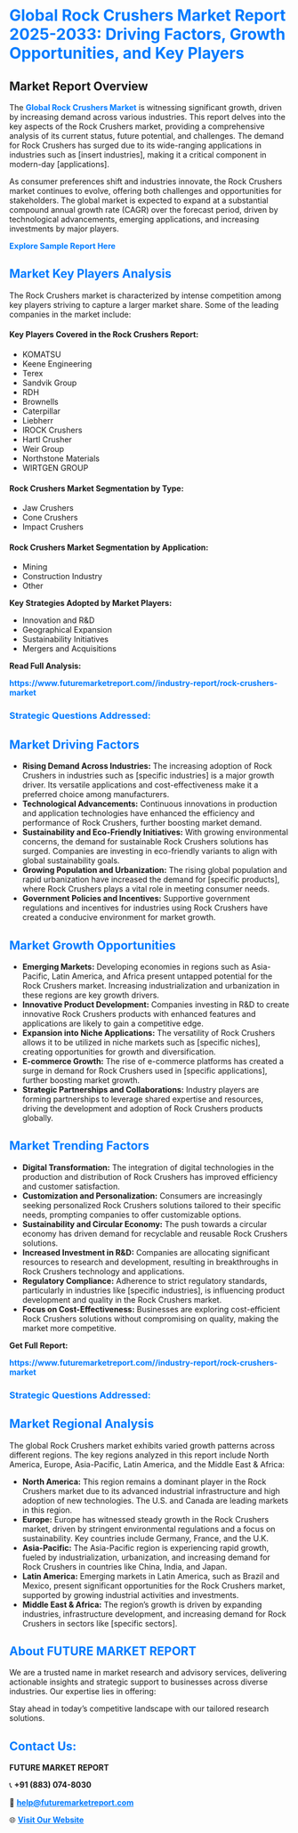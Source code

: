 <h1 style="color: #007BFF;">Global Rock Crushers Market Report 2025-2033: Driving Factors, Growth Opportunities, and Key Players</h1>

<section id="overview">
<h2>Market Report Overview</h2>
<p>The <a href="https://www.futuremarketreport.com//industry-report/rock-crushers-market" style="color: #007BFF; text-decoration: none;"><strong>Global Rock Crushers Market</strong></a> is witnessing significant growth, driven by increasing demand across various industries. This report delves into the key aspects of the Rock Crushers market, providing a comprehensive analysis of its current status, future potential, and challenges. The demand for Rock Crushers has surged due to its wide-ranging applications in industries such as [insert industries], making it a critical component in modern-day [applications].</p>
<p>As consumer preferences shift and industries innovate, the Rock Crushers market continues to evolve, offering both challenges and opportunities for stakeholders. The global market is expected to expand at a substantial compound annual growth rate (CAGR) over the forecast period, driven by technological advancements, emerging applications, and increasing investments by major players.</p>
</section>

<section id="overview">
<p><a href="https://www.futuremarketreport.com//request-sample/reportId=60262" style="color: #007BFF; text-decoration: none;"><strong>Explore Sample Report Here</strong></a></p>
</section>

<section id="key-players">
<h2 style="color: #007BFF;">Market Key Players Analysis</h2>
<p>The Rock Crushers market is characterized by intense competition among key players striving to capture a larger market share. Some of the leading companies in the market include:</p>
<h4>Key Players Covered in the Rock Crushers Report:</h4>
<ul><li>KOMATSU</li><li>Keene Engineering</li><li>Terex</li><li>Sandvik Group</li><li>RDH</li><li>Brownells</li><li>Caterpillar</li><li>Liebherr</li><li>IROCK Crushers</li><li>Hartl Crusher</li><li>Weir Group</li><li>Northstone Materials</li><li>WIRTGEN GROUP</li></ul>
<h4>Rock Crushers Market Segmentation by Type:</h4>
<ul><li>Jaw Crushers</li><li>Cone Crushers</li><li>Impact Crushers</li></ul>

<h4>Rock Crushers Market Segmentation by Application:</h4>
<ul><li>Mining</li><li>Construction Industry</li><li>Other</li></ul>
<p><strong>Key Strategies Adopted by Market Players:</strong></p>
<ul>
<li>Innovation and R&D</li>
<li>Geographical Expansion</li>
<li>Sustainability Initiatives</li>
<li>Mergers and Acquisitions</li>
</ul>
</section>

<section>
<p><strong>Read Full Analysis: </strong></p><a href="https://www.futuremarketreport.com//industry-report/rock-crushers-market" style="color: #007BFF; text-decoration: none;"><strong>https://www.futuremarketreport.com//industry-report/rock-crushers-market</strong></a>
<h3 style="color: #007BFF;">Strategic Questions Addressed:</h3>
</section>

<section id="driving-factors">
<h2 style="color: #007BFF;">Market Driving Factors</h2>
<ul>
<li><strong>Rising Demand Across Industries:</strong> The increasing adoption of Rock Crushers in industries such as [specific industries] is a major growth driver. Its versatile applications and cost-effectiveness make it a preferred choice among manufacturers.</li>
<li><strong>Technological Advancements:</strong> Continuous innovations in production and application technologies have enhanced the efficiency and performance of Rock Crushers, further boosting market demand.</li>
<li><strong>Sustainability and Eco-Friendly Initiatives:</strong> With growing environmental concerns, the demand for sustainable Rock Crushers solutions has surged. Companies are investing in eco-friendly variants to align with global sustainability goals.</li>
<li><strong>Growing Population and Urbanization:</strong> The rising global population and rapid urbanization have increased the demand for [specific products], where Rock Crushers plays a vital role in meeting consumer needs.</li>
<li><strong>Government Policies and Incentives:</strong> Supportive government regulations and incentives for industries using Rock Crushers have created a conducive environment for market growth.</li>
</ul>
</section>

<section id="growth-opportunities">
<h2 style="color: #007BFF;">Market Growth Opportunities</h2>
<ul>
<li><strong>Emerging Markets:</strong> Developing economies in regions such as Asia-Pacific, Latin America, and Africa present untapped potential for the Rock Crushers market. Increasing industrialization and urbanization in these regions are key growth drivers.</li>
<li><strong>Innovative Product Development:</strong> Companies investing in R&D to create innovative Rock Crushers products with enhanced features and applications are likely to gain a competitive edge.</li>
<li><strong>Expansion into Niche Applications:</strong> The versatility of Rock Crushers allows it to be utilized in niche markets such as [specific niches], creating opportunities for growth and diversification.</li>
<li><strong>E-commerce Growth:</strong> The rise of e-commerce platforms has created a surge in demand for Rock Crushers used in [specific applications], further boosting market growth.</li>
<li><strong>Strategic Partnerships and Collaborations:</strong> Industry players are forming partnerships to leverage shared expertise and resources, driving the development and adoption of Rock Crushers products globally.</li>
</ul>
</section>

<section id="trending-factors">
<h2 style="color: #007BFF;">Market Trending Factors</h2>
<ul>
<li><strong>Digital Transformation:</strong> The integration of digital technologies in the production and distribution of Rock Crushers has improved efficiency and customer satisfaction.</li>
<li><strong>Customization and Personalization:</strong> Consumers are increasingly seeking personalized Rock Crushers solutions tailored to their specific needs, prompting companies to offer customizable options.</li>
<li><strong>Sustainability and Circular Economy:</strong> The push towards a circular economy has driven demand for recyclable and reusable Rock Crushers solutions.</li>
<li><strong>Increased Investment in R&D:</strong> Companies are allocating significant resources to research and development, resulting in breakthroughs in Rock Crushers technology and applications.</li>
<li><strong>Regulatory Compliance:</strong> Adherence to strict regulatory standards, particularly in industries like [specific industries], is influencing product development and quality in the Rock Crushers market.</li>
<li><strong>Focus on Cost-Effectiveness:</strong> Businesses are exploring cost-efficient Rock Crushers solutions without compromising on quality, making the market more competitive.</li>
</ul>
</section>

<section>
<p><strong>Get Full Report: </strong></p><a href="https://www.futuremarketreport.com//industry-report/rock-crushers-market" style="color: #007BFF; text-decoration: none;"><strong>https://www.futuremarketreport.com//industry-report/rock-crushers-market</strong></a>
<h3 style="color: #007BFF;">Strategic Questions Addressed:</h3>
</section>


<section id="regional-analysis">
<h2 style="color: #007BFF;">Market Regional Analysis</h2>
<p>The global Rock Crushers market exhibits varied growth patterns across different regions. The key regions analyzed in this report include North America, Europe, Asia-Pacific, Latin America, and the Middle East & Africa:</p>
<ul>
<li><strong>North America:</strong> This region remains a dominant player in the Rock Crushers market due to its advanced industrial infrastructure and high adoption of new technologies. The U.S. and Canada are leading markets in this region.</li>
<li><strong>Europe:</strong> Europe has witnessed steady growth in the Rock Crushers market, driven by stringent environmental regulations and a focus on sustainability. Key countries include Germany, France, and the U.K.</li>
<li><strong>Asia-Pacific:</strong> The Asia-Pacific region is experiencing rapid growth, fueled by industrialization, urbanization, and increasing demand for Rock Crushers in countries like China, India, and Japan.</li>
<li><strong>Latin America:</strong> Emerging markets in Latin America, such as Brazil and Mexico, present significant opportunities for the Rock Crushers market, supported by growing industrial activities and investments.</li>
<li><strong>Middle East & Africa:</strong> The region’s growth is driven by expanding industries, infrastructure development, and increasing demand for Rock Crushers in sectors like [specific sectors].</li>
</ul>
</section>

<footer>
<h2 style="color: #007BFF;">About FUTURE MARKET REPORT</h2>
<p>We are a trusted name in market research and advisory services, delivering actionable insights and strategic support to businesses across diverse industries. Our expertise lies in offering:</p>

<p>Stay ahead in today’s competitive landscape with our tailored research solutions.</p>

<h2 style="color: #007BFF;">Contact Us:</h2>
<p><strong>FUTURE MARKET REPORT</strong></p>
<p>📞 <strong>+91 (883) 074-8030</strong></p>
<p>📧 <strong><a href="mailto:help@futuremarketreport.com" style="color: #007BFF;">help@futuremarketreport.com</a></strong></p>
<p>🌐 <strong><a href="https://www.futuremarketreport.com/" style="color: #007BFF;">Visit Our Website</a></strong></p>
</footer>